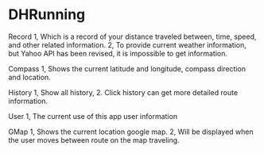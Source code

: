 # DHRunning

Record
1, Which is a record of your distance traveled between, time, speed, and other related information.
2, To provide current weather information, but Yahoo API has been revised, it is impossible to get information.

Compass
1, Shows the current latitude and longitude, compass direction and location.

History
1, Show all history,
2. Click history can get more detailed route information.

User
1, The current use of this app user information

GMap
1, Shows the current location google map.
2, Will be displayed when the user moves between route on the map traveling.

